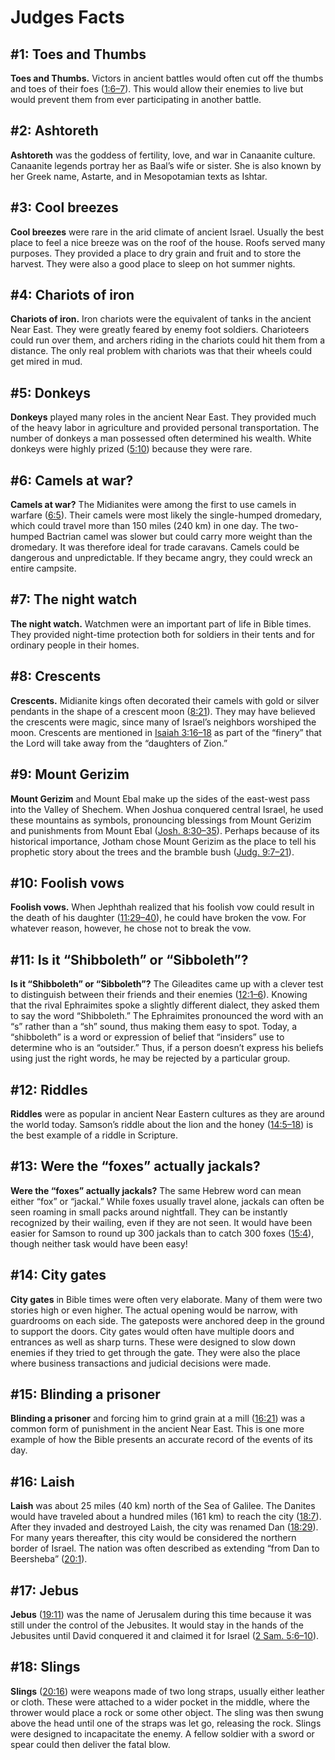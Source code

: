 # Judges Facts

## #1: Toes and Thumbs
**Toes and Thumbs.** Victors in ancient battles would often cut off the thumbs and toes of their foes ([1:6–7](https://www.esv.org/Judges+1%3A6%E2%80%937/)). This would allow their enemies to live but would prevent them from ever participating in another battle.


## #2: Ashtoreth
**Ashtoreth** was the goddess of fertility, love, and war in Canaanite culture. Canaanite legends portray her as Baal’s wife or sister. She is also known by her Greek name, Astarte, and in Mesopotamian texts as Ishtar.


## #3: Cool breezes
**Cool breezes** were rare in the arid climate of ancient Israel. Usually the best place to feel a nice breeze was on the roof of the house. Roofs served many purposes. They provided a place to dry grain and fruit and to store the harvest. They were also a good place to sleep on hot summer nights.


## #4: Chariots of iron
**Chariots of iron.** Iron chariots were the equivalent of tanks in the ancient Near East. They were greatly feared by enemy foot soldiers. Charioteers could run over them, and archers riding in the chariots could hit them from a distance. The only real problem with chariots was that their wheels could get mired in mud.


## #5: Donkeys
**Donkeys** played many roles in the ancient Near East. They provided much of the heavy labor in agriculture and provided personal transportation. The number of donkeys a man possessed often determined his wealth. White donkeys were highly prized ([5:10](https://www.esv.org/Judges+5%3A10/)) because they were rare.


## #6: Camels at war?
**Camels at war?** The Midianites were among the first to use camels in warfare ([6:5](https://www.esv.org/Judges+6%3A5/)). Their camels were most likely the single-humped dromedary, which could travel more than 150 miles (240 km) in one day. The two-humped Bactrian camel was slower but could carry more weight than the dromedary. It was therefore ideal for trade caravans. Camels could be dangerous and unpredictable. If they became angry, they could wreck an entire campsite.


## #7: The night watch
**The night watch.** Watchmen were an important part of life in Bible times. They provided night-time protection both for soldiers in their tents and for ordinary people in their homes.


## #8: Crescents
**Crescents.** Midianite kings often decorated their camels with gold or silver pendants in the shape of a crescent moon ([8:21](https://www.esv.org/Judges+8%3A21/)). They may have believed the crescents were magic, since many of Israel’s neighbors worshiped the moon. Crescents are mentioned in [Isaiah 3:16–18](https://www.esv.org/Isaiah+3%3A16%E2%80%9318/) as part of the “finery” that the Lord will take away from the “daughters of Zion.”


## #9: Mount Gerizim
**Mount Gerizim** and Mount Ebal make up the sides of the east-west pass into the Valley of Shechem. When Joshua conquered central Israel, he used these mountains as symbols, pronouncing blessings from Mount Gerizim and punishments from Mount Ebal ([Josh. 8:30–35](https://www.esv.org/Joshua+8%3A30%E2%80%9335/)). Perhaps because of its historical importance, Jotham chose Mount Gerizim as the place to tell his prophetic story about the trees and the bramble bush ([Judg. 9:7–21](https://www.esv.org/Judges+9%3A7%E2%80%9321/)).


## #10: Foolish vows
**Foolish vows.** When Jephthah realized that his foolish vow could result in the death of his daughter ([11:29–40](https://www.esv.org/Judges+11%3A29%E2%80%9340/)), he could have broken the vow. For whatever reason, however, he chose not to break the vow.


## #11: Is it “Shibboleth” or “Sibboleth”?
**Is it “Shibboleth” or “Sibboleth”?** The Gileadites came up with a clever test to distinguish between their friends and their enemies ([12:1–6](https://www.esv.org/Judges+12%3A1%E2%80%936/)). Knowing that the rival Ephraimites spoke a slightly different dialect, they asked them to say the word “Shibboleth.” The Ephraimites pronounced the word with an “s” rather than a “sh” sound, thus making them easy to spot. Today, a “shibboleth” is a word or expression of belief that “insiders” use to determine who is an “outsider.” Thus, if a person doesn’t express his beliefs using just the right words, he may be rejected by a particular group.


## #12: Riddles
**Riddles** were as popular in ancient Near Eastern cultures as they are around the world today. Samson’s riddle about the lion and the honey ([14:5–18](https://www.esv.org/Judges+14%3A5%E2%80%9318/)) is the best example of a riddle in Scripture.


## #13: Were the “foxes” actually jackals?
**Were the “foxes” actually jackals?** The same Hebrew word can mean either “fox” or “jackal.” While foxes usually travel alone, jackals can often be seen roaming in small packs around nightfall. They can be instantly recognized by their wailing, even if they are not seen. It would have been easier for Samson to round up 300 jackals than to catch 300 foxes ([15:4](https://www.esv.org/Judges+15%3A4/)), though neither task would have been easy!


## #14: City gates
**City gates** in Bible times were often very elaborate. Many of them were two stories high or even higher. The actual opening would be narrow, with guardrooms on each side. The gateposts were anchored deep in the ground to support the doors. City gates would often have multiple doors and entrances as well as sharp turns. These were designed to slow down enemies if they tried to get through the gate. They were also the place where business transactions and judicial decisions were made.


## #15: Blinding a prisoner
**Blinding a prisoner** and forcing him to grind grain at a mill ([16:21](https://www.esv.org/Judges+16%3A21/)) was a common form of punishment in the ancient Near East. This is one more example of how the Bible presents an accurate record of the events of its day.


## #16: Laish
**Laish** was about 25 miles (40 km) north of the Sea of Galilee. The Danites would have traveled about a hundred miles (161 km) to reach the city ([18:7](https://www.esv.org/Judges+18%3A7/)). After they invaded and destroyed Laish, the city was renamed Dan ([18:29](https://www.esv.org/Judges+18%3A29/)). For many years thereafter, this city would be considered the northern border of Israel. The nation was often described as extending “from Dan to Beersheba” ([20:1](https://www.esv.org/Judges+20%3A1/)).


## #17: Jebus
**Jebus** ([19:11](https://www.esv.org/Judges+19%3A11/)) was the name of Jerusalem during this time because it was still under the control of the Jebusites. It would stay in the hands of the Jebusites until David conquered it and claimed it for Israel ([2 Sam. 5:6–10](https://www.esv.org/2+Samuel+5%3A6%E2%80%9310/)).


## #18: Slings
**Slings** ([20:16](https://www.esv.org/Judges+20%3A16/)) were weapons made of two long straps, usually either leather or cloth. These were attached to a wider pocket in the middle, where the thrower would place a rock or some other object. The sling was then swung above the head until one of the straps was let go, releasing the rock. Slings were designed to incapacitate the enemy. A fellow soldier with a sword or spear could then deliver the fatal blow.

